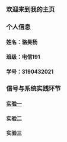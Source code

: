 ### 欢迎来到我的主页
### 个人信息
#### 姓名：骆昊杨
#### 班级：电信191
#### 学号：3190432021
### 信号与系统实践环节
#### [实验一](http://www.baidu.com)
#### 实验二
#### 实验三

